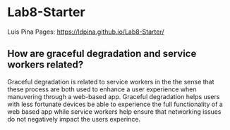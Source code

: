 # Lab8-Starter
Luis Pina
Pages: https://ldpina.github.io/Lab8-Starter/

##  How are graceful degradation and service workers related? 
Graceful degradation is related to service workers in the the sense that these process are both used to enhance a user experience when manuvering through a web-based app. Graceful degradation helps users with less fortunate devices be able to experience the full functionality of a web based app while service workers help ensure that networking issues do not negatively impact the users experince.